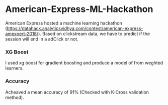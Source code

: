 # American-Express-ML-Hackathon
American Express hosted a machine learning hackathon (https://datahack.analyticsvidhya.com/contest/american-express-amexpert-2018/). Based on clickstream data, we have to  predict if the session will end in a adClick or not.

### XG Boost
I used xg boost for gradient boosting and produce a model of from weghted learners.

### Accuracy
Acheaved a mean accuracy of 91% (Checked with K-Cross validation method).

